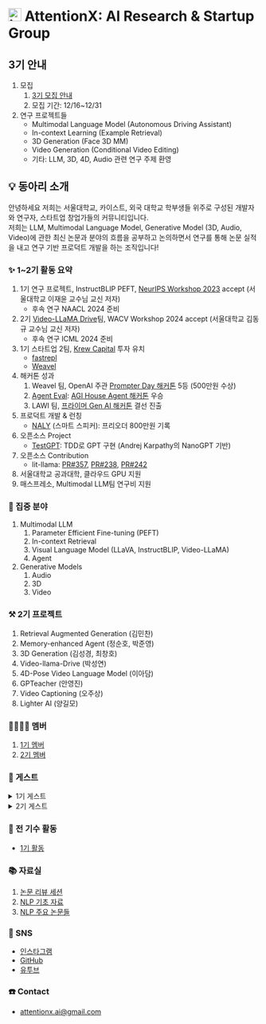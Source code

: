 # <img width="26" alt="image" src="https://i.ibb.co/jJJV9fs/1686903632416.jpg"> AttentionX: AI Research & Startup Group 

## 3기 안내
1. 모집
   1. [3기 모집 안내](https://eager-rest-e73.notion.site/AttentionX-3-d45957af240d49f2bf33c75461fa6e40?pvs=4)
   2. 모집 기간: 12/16~12/31
2. 연구 프로젝트들
    - Multimodal Language Model (Autonomous Driving Assistant)
    - In-context Learning (Example Retrieval)
    - 3D Generation (Face 3D MM)
    - Video Generation (Conditional Video Editing)   
    - 기타: LLM, 3D, 4D, Audio 관련 연구 주제 환영

## 💡 동아리 소개
안녕하세요 저희는 서울대학교, 카이스트, 외국 대학교 학부생들 위주로 구성된 개발자와 연구자, 스타트업 창업가들의 커뮤니티입니다.   
저희는 LLM, Multimodal Language Model, Generative Model (3D, Audio, Video)에 관한 최신 논문과 분야의 흐름을 공부하고 논의하면서 연구를 통해 논문 실적을 내고 연구 기반 프로덕트 개발을 하는 조직입니다!


### ✨ 1~2기 활동 요약
1. 1기 연구 프로젝트, InstructBLIP PEFT, [NeurIPS Workshop 2023](https://neurips2023-enlsp.github.io/accepted_papers.html#:~:text=Parameter%2DEfficient%20Fine%2Dtuning%20of%20InstructBLIP%20for%20Visual%20Reasoning%20Tasks) accept (서울대학교 이재윤 교수님 교신 저자)
   - 후속 연구 NAACL 2024 준비
2. 2기 [Video-LLaMA Drive](https://github.com/sungyeonparkk/vision-assistant-for-driving)팀, WACV Workshop 2024 accept (서울대학교 김동규 교수님 교신 저자)
   - 후속 연구 ICML 2024 준비
3. 1기 스타트업 2팀, [Krew Capital](https://krewcapital.com/) 투자 유치
   - [fastrepl](https://fastrepl.com)
   - [Weavel](https://www.promptmodel.run)
4. 해커톤 성과
   1. Weavel 팀, OpenAI 주관 [Prompter Day 해커톤](https://www.prompterday.com/main) 5등 (500만원 수상)
   2. [Agent Eval](https://www.youtube.com/watch?v=sjEMBY3Ngbk): [AGI House Agent 해커톤](https://partiful.com/e/I4oVKOY4DXEG5Bn9U61h) 우승
   3. LAWI 팀, [프라이머 Gen AI 해커톤](https://www.newswire.co.kr/newsRead.php?no=965386) 결선 진출
5. 프로덕트 개발 & 런칭
   - [NALY](https://disquiet.io/@marc/makerlog/8017) (스마트 스피커): 프리오더 800만원 기록
6. 오픈소스 Project
    - [TestGPT](https://github.com/AttentionX/testGPT): TDD로 GPT 구현 (Andrej Karpathy의 NanoGPT 기반)
7. 오픈소스 Contribution
   - lit-llama: [PR#357](https://github.com/Lightning-AI/lit-llama/pull/357), [PR#238](https://github.com/Lightning-AI/lit-llama/pull/238), [PR#242](https://github.com/Lightning-AI/lit-llama/pull/242)
8. 서울대학교 공과대학, 클라우드 GPU 지원
9. 매스프레소, Multimodal LLM팀 연구비 지원

### 👀 집중 분야
1. Multimodal LLM
    1. Parameter Efficient Fine-tuning (PEFT)
    2. In-context Retrieval
    3. Visual Language Model (LLaVA, InstructBLIP, Video-LLaMA)
    4. Agent
3. Generative Models
    1. Audio
    2. 3D
    3. Video

### ⚒️ 2기 프로젝트
1. Retrieval Augmented Generation (김민찬)
2. Memory-enhanced Agent (정순호, 박준영)
3. 3D Generation (김성경, 최창호)
4. Video-llama-Drive (박성연)
5. 4D-Pose Video Language Model (이아담)
6. GPTeacher (안영진)
7. Video Captioning (오주상)
8. Lighter AI (양길모)

### 👨‍👨‍👧‍👧 멤버
1. [1기 멤버](https://eager-rest-e73.notion.site/AttentionX-1-1fd7b9c8efb0422c969c877c8d1c09c4?pvs=4)
2. [2기 멤버](https://eager-rest-e73.notion.site/AttentionX-2-fd86468a8dbd436dab29ef10f5553da1?pvs=4)

### 🤵 게스트
<details>
<summary>1기 게스트</summary>
  1. <a href="https://wrtn.ai/">뤼튼</a> 이세영 대표님
    <br>
  2. <a href="https://www.learners.company/">팀러너스</a> 맹주성 대표님
    <br>
  3. <a href="https://www.ringleplus.com/ko/student/landing/team">링글</a> 이성파 대표님
</details>
<details>
<summary>2기 게스트</summary>
    1. Krew Capital 송민재님, 민병훈님 <br>
    2. Neuralkind 김준희님 <br>
    3. 띵스플로우 윤희상님 <br>
    4. 코르카 이태호님 <br>
    5. 뤼튼 현지웅님 <br>
    6. 해치랩스 김민석님
</details>

### 🔖 전 기수 활동
- [1기 활동](https://eager-rest-e73.notion.site/1-e41e8583e724455ca1959d24332246e5?pvs=4)

### 📚 자료실
1. [논문 리뷰 세션](https://skillful-houseboat-70c.notion.site/Study-Sessions-614371ce36a64c318b6c6bf3980f4467)
2. [NLP 기초 자료](https://skillful-houseboat-70c.notion.site/NLP-0cf2ffe5cc2542a4a6edd9f8e86fb4ef)
3. [NLP 주요 논문들](https://skillful-houseboat-70c.notion.site/e805b63e1f304c53aed49b4b177d6019?v=22d6287722c341a3a0936638e73534b8)


### 💬 SNS
- [인스타그램](https://www.instagram.com/attentionx.ai/)
- [GitHub](https://github.com/AttentionX)
- [유투브](https://www.youtube.com/@attentionx)


### ☎️ Contact
- attentionx.ai@gmail.com
